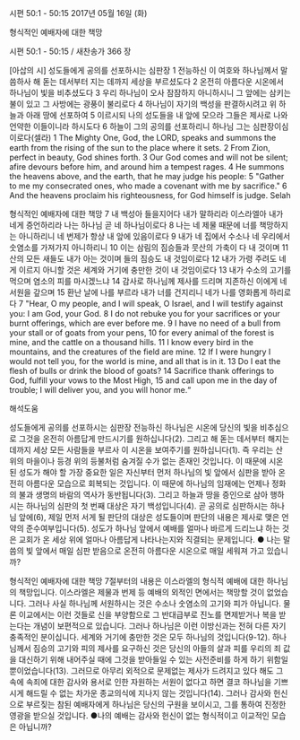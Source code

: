 시편 50:1 - 50:15 
2017년 05월 16일 (화)

형식적인 예배자에 대한 책망



시편 50:1 - 50:15 / 새찬송가 366 장


[아삽의 시]
성도들에게 공의를 선포하시는 심판장
1 전능하신 이 여호와 하나님께서 말씀하사 해 돋는 데서부터 지는 데까지 세상을 부르셨도다 2 온전히 아름다운 시온에서 하나님이 빛을 비추셨도다 3 우리 하나님이 오사 잠잠하지 아니하시니 그 앞에는 삼키는 불이 있고 그 사방에는 광풍이 불리로다 4 하나님이 자기의 백성을 판결하시려고 위 하늘과 아래 땅에 선포하여 5 이르시되 나의 성도들을 내 앞에 모으라 그들은 제사로 나와 언약한 이들이니라 하시도다 6 하늘이 그의 공의를 선포하리니 하나님 그는 심판장이심이로다(셀라)
1 The Mighty One, God, the LORD, speaks and summons the earth from the rising of the sun to the place where it sets. 2 From Zion, perfect in beauty, God shines forth. 3 Our God comes and will not be silent; afire devours before him, and around him a tempest rages. 4 He summons the heavens above, and the earth, that he may judge his people: 5 "Gather to me my consecrated ones, who made a covenant with me by sacrifice." 6 And the heavens proclaim his righteousness, for God himself is judge. Selah

형식적인 예배자에 대한 책망
7 내 백성아 들을지어다 내가 말하리라 이스라엘아 내가 네게 증언하리라 나는 하나님 곧 네 하나님이로다 8 나는 네 제물 때문에 너를 책망하지는 아니하리니 네 번제가 항상 내 앞에 있음이로다 9 내가 네 집에서 수소나 네 우리에서 숫염소를 가져가지 아니하리니 10 이는 삼림의 짐승들과 뭇산의 가축이 다 내 것이며 11 산의 모든 새들도 내가 아는 것이며 들의 짐승도 내 것임이로다 12 내가 가령 주려도 네게 이르지 아니할 것은 세계와 거기에 충만한 것이 내 것임이로다 13 내가 수소의 고기를 먹으며 염소의 피를 마시겠느냐 14 감사로 하나님께 제사를 드리며 지존하신 이에게 네 서원을 갚으며 15 환난 날에 나를 부르라 내가 너를 건지리니 네가 나를 영화롭게 하리로다
7 "Hear, O my people, and I will speak, O Israel, and I will testify against you: I am God, your God. 8 I do not rebuke you for your sacrifices or your burnt offerings, which are ever before me. 9 I have no need of a bull from your stall or of goats from your pens, 10 for every animal of the forest is mine, and the cattle on a thousand hills. 11 I know every bird in the mountains, and the creatures of the field are mine. 12 If I were hungry I would not tell you, for the world is mine, and all that is in it. 13 Do I eat the flesh of bulls or drink the blood of goats? 14 Sacrifice thank offerings to God, fulfill your vows to the Most High, 15 and call upon me in the day of trouble; I will deliver you, and you will honor me.“

해석도움





성도들에게 공의를 선포하시는 심판장
전능하신 하나님은 시온에 당신의 빛을 비추심으로 그것을 온전히 아름답게 만드시기를 원하십니다(2). 그리고 해 돋는 데서부터 해지는 데까지 세상 모든 사람들을 부르사 이 시온을 보여주기를 원하십니다(1). 즉 우리는 산 위의 마을이나 등경 위의 등불처럼 숨겨질 수가 없는 존재인 것입니다. 이 때문에 시온 된 성도가 해야 할 가장 중요한 일은 자신부터 먼저 하나님의 빛 앞에서 심판을 받아 온전히 아름다운 모습으로 회복되는 것입니다. 이 때문에 하나님의 임재에는 언제나 정화의 불과 생명의 바람의 역사가 동반됩니다(3). 그리고 하늘과 땅을 증인으로 삼아 행하시는 하나님의 심판의 첫 번째 대상은 자기 백성입니다(4). 곧 공의로 심판하시는 하나님 앞에(6), 제일 먼저 서게 될 판단의 대상은 성도들이며 판단의 내용은 제사로 맺은 언약의 준수여부입니다(5). 성도가 하나님 앞에서 예배를 얼마나 바르게 드리느냐 하는 것은 교회가 온 세상 위에 얼마나 아름답게 나타나는지와 직결되는 문제입니다.
● 나는 말씀의 빛 앞에서 매일 심판 받음으로 온전히 아름다운 시온으로 매일 세워져 가고 있습니까?

형식적인 예배자에 대한 책망
7절부터의 내용은 이스라엘의 형식적 예배에 대한 하나님의 책망입니다. 이스라엘은 제물과 번제 등 예배의 외적인 면에서는 책망할 것이 없었습니다. 그러나 사실 하나님께 서원하시는 것은 수소나 숫염소의 고기와 피가 아닙니다. 물론 이교에서는 이런 것들로 신을 부양함으로 그 반대급부로 진노를 면제받거나 복을 받는다는 개념이 보편적으로 있습니다. 그러나 하나님은 이런 이방신과는 전혀 다른 자기충족적인 분이십니다. 세계와 거기에 충만한 것은 모두 하나님의 것입니다(9-12). 하나님께서 짐승의 고기와 피의 제사를 요구하신 것은 당신의 아들의 살과 피를 우리의 죄 값을 대신하기 위해 내어주실 때에 그것을 받아들일 수 있는 사전준비를 하게 하기 위함일 뿐이었습니다(13). 그러므로 아무리 외적으로 문제없는 제사가 드려지고 있다 해도 그 속에 속죄에 대한 감사와 용서로 인한 자원하는 서원이 없다고 하면 결코 하나님을 기쁘시게 해드릴 수 없는 차가운 종교의식에 지나지 않는 것입니다(14). 그러나 감사와 헌신으로 부르짖는 참된 예배자에게 하나님은 당신의 구원을 보이시고, 그를 통하여 진정한 영광을 받으실 것입니다.
●나의 예배는 감사와 헌신이 없는 형식적이고 이교적인 모습은 아닙니까?